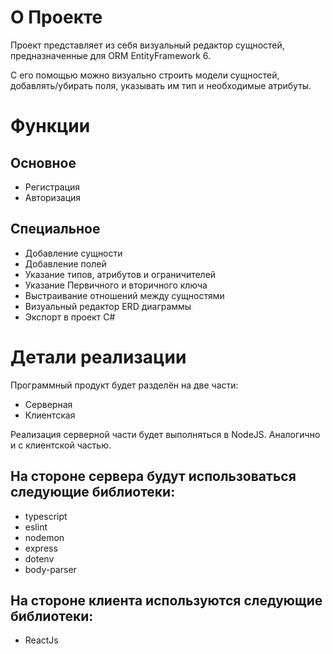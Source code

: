 # О Проекте

<p>Проект представляет из себя визуальный редактор сущностей, предназначенные для ORM EntityFramework 6.</p>
<p>С его помощью можно визуально строить модели сущностей, добавлять/убирать поля, указывать им тип и необходимые атрибуты.</p>

# Функции

## Основное

- Регистрация
- Авторизация

## Специальное

- Добавление сущности
- Добавление полей
- Указание типов, атрибутов и ограничителей
- Указание Первичного и вторичного ключа
- Выстраивание отношений между сущностями
- Визуальный редактор ERD диаграммы
- Экспорт в проект C#

# Детали реализации

<p>Программный продукт будет разделён на две части:</p>

- Серверная
- Клиентская

<p>Реализация серверной части будет выполняться в NodeJS. Аналогично и с клиентской частью.</p>

## На стороне сервера будут использоваться следующие библиотеки:

- typescript
- eslint
- nodemon
- express
- dotenv
- body-parser

## На стороне клиента используются следующие библиотеки:

- ReactJs